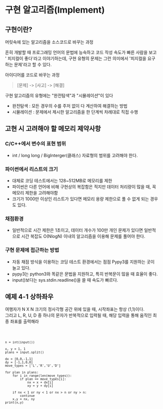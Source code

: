 # 구현 알고리즘(Implement)

## 구현이란?
머릿속에 있는 알고리즘을 소스코드로 바꾸는 과정

흔히 개발할 때 프로그래밍 언어의 문법에 능숙하고 코드 작성 속도가 빠른 사람을 보고 ' 피지컬이 좋다'라고 이야기하는데, 구현 유형의 문제는 그런 의미에서 '피지컬을 요구하는 문제'라고 할 수 있다.

아이디어를 코드로 바꾸는 과정  
> [문제] -> [사고] -> [해결]

구현 알고리즘의 유형에는 "완전탐색"과 "시뮬레이션"이 있다

- 완전탐색 : 모든 경우의 수를 주저 없이 다 계산하여 해결하는 방법
- 시뮬레이션 : 문제에서 제시한 알고리즘을 한 단계씩 차례대로 직접 수행

## 고현 시 고려해야 할 메모리 제약사항

### C/C++에서 변수의 표현 범위
- int / long long / BigInterger(클래스) 자료형의 범위를 고려해야 한다.

### 파이썬에서 리스트의 크기

- 대체로 코딩 테스트에서는 128~512MB로 메모리를 제한  
- 파이썬은 다른 언어에 비해 구현상의 복잡함은 적지만 데이터 처리량이 많을 때, 꼭 메모리 제한을 고려해야함  
-  크기가 1000만 이상인 리스트가 있다면 메모리 용량 제한으로 풀 수 없게 되는 경우도 있다.

### 채점환경
- 일반적으로 시간 제한은 1초이고, 데이터 개수가 100만 개인 문제가 있다면 일반적으로 시간 복잡도 O(NlogN) 이내의 알고리즘을 이용해 문제를 풀어야 한다.

### 구현 문제에 접근하는 방법
- 자동 채점 방식을 이용하는 코딩 테스트 환경에서는 점점 Pypy3를 지원하는 곳이 늘고 있다.
- pypy3는 python3와 똑같은 문법을 지원하고, 특히 반복문이 많을 때 효율이 좋다.
- input()보다는 sys.stdin.readline()을 쓸 때 속도가 빠르다.

## 예제 4-1 상하좌우

여행자가 N X N 크기의 정사각형 공간 위에 있을 때, 시작좌표는 항상 (1,1)이다.  
그리고 L, R, U, D 중 하나의 문자가 반복적으로 입력될 때, 해당 입력을 통해 움직인 최종 좌표를 출력해라

<code>  

    n = int(input())

    x, y = 1, 1
    plans = input.split()

    dx = [0,0,-1,1]
    dy = [-1,1,0,0]
    move_types = ['L','R','U','D']

    for plan in plans:
        for i in range(len(move_types)):
            if plan == move_types[i]:
                nx = x + dx[i]
                xy = y + dy[i]

        if nx < 1 or ny < 1 or nx > n or ny > n:
            continue
        x,y = nx, ny
    print(x,y)
</code>